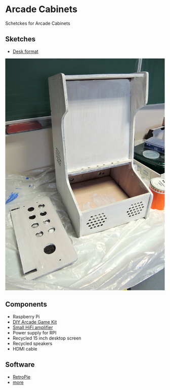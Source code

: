 # Arcade Cabinets

Schetckes for Arcade Cabinets

## Sketches
* [Desk format](./desk)

![Arcade Cabinet](./desk/arcade2.jpg)

## Components

* Raspberry Pi
* [DIY Arcade Game Kit](https://fr.aliexpress.com/wholesale?SearchText=arcade+game+kit+diy)
* [Small HiFi amplifier](https://fr.aliexpress.com/wholesale?SearchText=hifi+amplifier+diy)
* Power supply for RPI
* Recycled 15 inch desktop screen
* Recycled speakers
* HDMI cable

## Software

* [RetroPie](https://retropie.org.uk/)
* [more](https://all3dp.com/2/raspberry-pi-emulator/)


